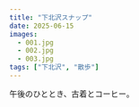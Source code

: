 ```yaml
---
title: "下北沢スナップ"
date: 2025-06-15
images:
  - 001.jpg
  - 002.jpg
  - 003.jpg
tags: ["下北沢", "散歩"]
---
```

午後のひととき、古着とコーヒー。
